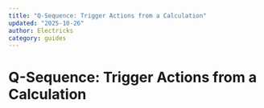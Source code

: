 ```yaml
---
title: "Q-Sequence: Trigger Actions from a Calculation"
updated: "2025-10-26"
author: Electricks
category: guides
---
```


# Q-Sequence: Trigger Actions from a Calculation


